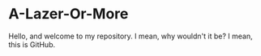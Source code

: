 # A-Lazer-Or-More

Hello, and welcome to my repository.
I mean, why wouldn't it be? I mean, this is GitHub.

